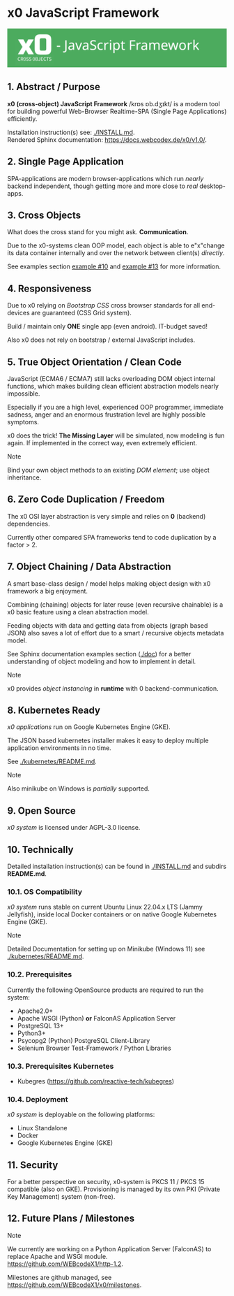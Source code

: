 # x0 JavaScript Framework

![x0-logo](./image/x0-logo-github.png)

## 1. Abstract / Purpose

**x0 (cross-object) JavaScript Framework** /krɒs ɒb.dʒɪkt/  is a modern tool for
building powerful Web-Browser Realtime-SPA (Single Page Applications) efficiently.

Installation instruction(s) see: [./INSTALL.md](./INSTALL.md).<br>
Rendered Sphinx documentation: https://docs.webcodex.de/x0/v1.0/.

## 2. Single Page Application

SPA-applications are modern browser-applications which run *nearly* backend independent,
though getting more and more close to *real* desktop-apps.

## 3. Cross Objects

What does the cross stand for you might ask. **Communication**.

Due to the x0-systems clean OOP model, each object is able to e"x"change its data
container internally and over the network between client(s) *directly*.

See examples section [example #10](./example/net_messages/) and
[example #13](./example/copy_paste/) for more information.

## 4. Responsiveness

Due to x0 relying on *Bootstrap CSS* cross browser standards for all end-devices are
guaranteed (CSS Grid system).

Build / maintain only **ONE** single app (even android). IT-budget saved!

Also x0 does not rely on bootstrap / external JavaScript includes.

## 5. True Object Orientation / Clean Code

JavaScript (ECMA6 / ECMA7) still lacks overloading DOM object internal functions,
which makes building clean efficient abstraction models nearly impossible.

Especially if you are a high level, experienced OOP programmer, immediate sadness,
anger and an enormous frustration level are highly possible symptoms.

x0 does the trick! **The Missing Layer** will be simulated, now modeling is fun again.
If implemented in the correct way, even extremely efficient.

>[!NOTE]
> Bind your own object methods to an existing *DOM element*; use object inheritance.

## 6. Zero Code Duplication / Freedom

The x0 OSI layer abstraction is very simple and relies on **0** (backend) dependencies.

Currently other compared SPA frameworks tend to code duplication by a factor > 2.

## 7. Object Chaining / Data Abstraction

A smart base-class design / model helps making object design with x0 framework a big
enjoyment.

Combining (chaining) objects for later reuse (even recursive chainable) is a x0 basic
feature using a clean abstraction model.

Feeding objects with data and getting data from objects (graph based JSON) also saves
a lot of effort due to a smart / recursive objects metadata model.

See Sphinx documentation examples section ([./doc](./doc)) for a better understanding
of object modeling and how to implement in detail.

>[!NOTE]
> x0 provides *object instancing* in **runtime** with 0 backend-communication.

## 8. Kubernetes Ready

*x0 applications* run on Google Kubernetes Engine (GKE).

The JSON based kubernetes installer makes it easy to deploy multiple application
environments in no time.

See [./kubernetes/README.md](./kubernetes/README.md).

>[!NOTE]
> Also minikube on Windows is *partially* supported.

## 9. Open Source

*x0 system* is licensed under AGPL-3.0 license.

## 10. Technically

Detailed installation instruction(s) can be found in [./INSTALL.md](./INSTALL.md)
and subdirs **README.md**.

### 10.1. OS Compatibility

*x0 system* runs stable on current Ubuntu Linux 22.04.x LTS (Jammy Jellyfish), inside
local Docker containers or on native Google Kubernetes Engine (GKE).

>[!NOTE]
> Detailed Documentation for setting up on Minikube (Windows 11) see [./kubernetes/README.md](./kubernetes/README.md).

### 10.2. Prerequisites

Currently the following OpenSource products are required to run the system:

- Apache2.0+
- Apache WSGI (Python) **or** FalconAS Application Server
- PostgreSQL 13+
- Python3+
- Psycopg2 (Python) PostgreSQL Client-Library
- Selenium Browser Test-Framework / Python Libraries

### 10.3. Prerequisites Kubernetes

- Kubegres (https://github.com/reactive-tech/kubegres)

### 10.4. Deployment

*x0 system* is deployable on the following platforms:

- Linux Standalone
- Docker
- Google Kubernetes Engine (GKE)

## 11. Security

For a better perspective on security, x0-system is PKCS 11 / PKCS 15 compatible
(also on GKE). Provisioning is managed by its own PKI (Private Key Management) system
(non-free).

## 12. Future Plans / Milestones

>[!NOTE]
> We currently are working on a Python Application Server (FalconAS) to replace Apache
> and WSGI module.<br>
> https://github.com/WEBcodeX1/http-1.2.

Milestones are github managed, see https://github.com/WEBcodeX1/x0/milestones.
